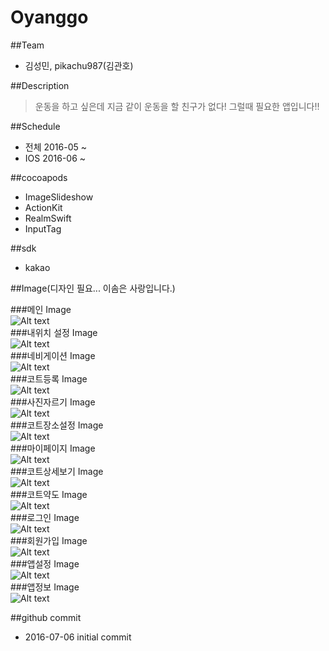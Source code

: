 # Oyanggo

##Team
* 김성민, pikachu987(김관호)

##Description
> 운동을 하고 싶은데 지금 같이 운동을 할 친구가 없다! 그럴때 필요한 앱입니다!!

##Schedule
* 전체 2016-05 ~
* IOS 2016-06 ~

##cocoapods
* ImageSlideshow
* ActionKit
* RealmSwift
* InputTag

##sdk
* kakao



##Image(디자인 필요... 이솜은 사랑입니다.)

###메인 Image<br>
![Alt text](/mdImages/01_main.jpeg)
<br>
###내위치 설정 Image<br>
![Alt text](/mdImages/02_location.jpeg)
<br>
###네비게이션 Image<br>
![Alt text](/mdImages/03_nav.jpeg)
<br>
###코트등록 Image<br>
![Alt text](/mdImages/04_courtInsert.jpeg)
<br>
###사진자르기 Image<br>
![Alt text](/mdImages/05_crop.jpeg)
<br>
###코트장소설정 Image<br>
![Alt text](/mdImages/06_courtLocation.jpeg)
<br>
###마이페이지 Image<br>
![Alt text](/mdImages/07_mypage.jpeg)
<br>
###코트상세보기 Image<br>
![Alt text](/mdImages/08_courtDetail.jpeg)
<br>
###코트약도 Image<br>
![Alt text](/mdImages/09_simplemap.jpeg)
<br>
###로그인 Image<br>
![Alt text](/mdImages/10_login.jpeg)
<br>
###회원가입 Image<br>
![Alt text](/mdImages/11_join.jpeg)
<br>
###앱설정 Image<br>
![Alt text](/mdImages/12_setting.jpeg)
<br>
###앱정보 Image<br>
![Alt text](/mdImages/13_appInfo.jpeg)
<br>


##github commit
* 2016-07-06 initial commit
